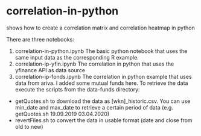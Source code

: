 # correlation-in-python
shows how to create a correlation matrix and correlation heatmap in python

There are three notebooks:
1. correlation-in-python.ipynb
 The basic python notebook that uses the same input data as the corresponding R example.
2. correlation-ip-yfin.ipynb
 The correlation in python that uses the yfinance API as data source
3. correlation-ip-fonds.ipynb
 The correlation in python example that uses data from ariva. I added some mutual funds here. To retrieve the data execute the scripts from the data-funds directory:
 - getQuotes.sh to download the data as [wkn]_historic.csv. You can use min_date and max_date to retrieve a certain period of data (e.g. getQuotes.sh 19.09.2019 03.04.2020)
 - revertFiles.sh to convert the data in usable format (date and close from old to new) 

